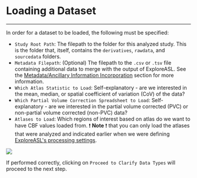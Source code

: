 # Loading a Dataset

---

In order for a dataset to be loaded, the following must be specified:

- `Study Root Path`: The filepath to the folder for this analyzed study. This is the folder that, itself, contains the `derivatives`, `rawdata`, and `sourcedata` folders.
- `Metadata Filepath`: (Optional) The filepath to the `.csv` or `.tsv` file containing additional data to merge with the output of ExploreASL. See the [Metadata/Ancillary Information Incorporation](../5_DataViz/0_Overview.md#metadataancillary-information-incorporation) section for more information.
- `Which Atlas Statistic to Load`: Self-explanatory - are we interested in the mean, median, or spatial coefficient of variation (CoV) of the data?
- `Which Partial Volume Correction Spreadsheet to Load`: Self-explanatory - are we interested in the partial volume corrected (PVC) or non-partial volume corrected (non-PVC) data?
- `Atlases to Load`: Which regions of interest based on atlas do we want to have CBF values loaded from. :exclamation: **Note** :exclamation: that you can only load the atlases that were analyzed and indicated earlier when we were defining [ExploreASL's processing settings](../3_DataPar/3_ProcPars.md#population-module-parameters).

<img src="../../../assets/img/Tutorial/DataViz/1_Loading_Data/DataViz_LoadDataFrame.png" />

If performed correctly, clicking on `Proceed to Clarify Data Types` will proceed to the next step.